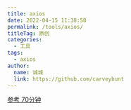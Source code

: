 ```yaml
---
title: axios
date: 2022-04-15 11:38:58
permalink: /tools/axios/
titleTag: 原创
categories: 
  - 工具
tags: 
  - axios
author: 
  name: 诚城
  link: https://github.com/carveybunt
---
```

[参考 70分钟](https://www.youtube.com/watch?v=WLQDpY7lOLg)
